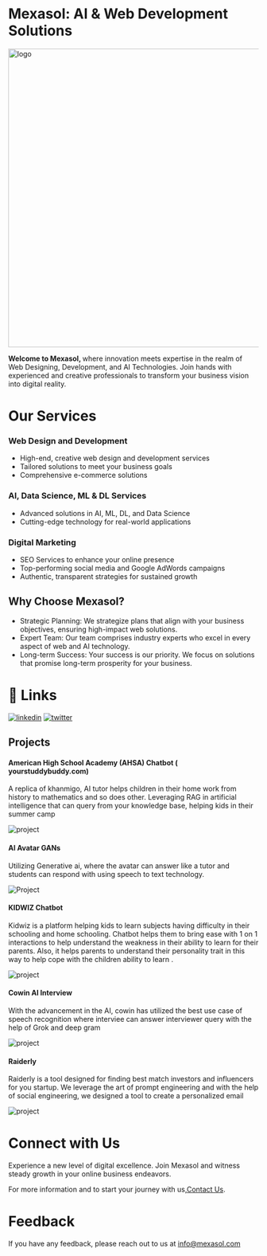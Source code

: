 
# Mexasol: AI & Web Development Solutions 

 <img src="./img/74pZ.gif" alt="logo" width="600">

<br>

<b>  Welcome to Mexasol, </b> where innovation meets expertise in the realm of Web Designing, Development, and AI Technologies. Join hands with experienced and creative professionals to transform your business vision into digital reality.



# Our Services

### Web Design and Development

- High-end, creative web design and development services
- Tailored solutions to meet your business goals
- Comprehensive e-commerce solutions


### AI, Data Science, ML & DL Services

- Advanced solutions in AI, ML, DL, and Data Science
- Cutting-edge technology for real-world applications
### Digital Marketing
- SEO Services to enhance your online presence
- Top-performing social media and Google AdWords campaigns
- Authentic, transparent strategies for sustained growth

## Why Choose Mexasol?

- Strategic Planning: We strategize plans that align with your business objectives, ensuring high-impact web solutions.
- Expert Team: Our team comprises industry experts who excel in every aspect of web and AI technology.
- Long-term Success: Your success is our priority. We focus on solutions that promise long-term prosperity for your business.



# 🔗 Links

[![linkedin](https://img.shields.io/badge/linkedin-0A66C2?style=for-the-badge&logo=linkedin&logoColor=white)](https://www.linkedin.com/company/mexa-solutions-llc/)
[![twitter](https://img.shields.io/badge/facebook-1DA1F2?style=for-the-badge&logo=facebook&logoColor=white)](https://www.facebook.com/mexasolutionsllc)


## Projects
#### American High School Academy (AHSA) Chatbot ( yourstuddybuddy.com)

A replica of khanmigo, AI tutor helps children in their home work from history to mathematics and so does other. Leveraging RAG in artificial intelligence that can query from your knowledge base, helping kids in their summer camp

![project](./img/160702.png)

#### AI Avatar GANs

Utilizing Generative ai, where the avatar can answer like a tutor and students can respond with using speech to text technology.

![Project](./img/screencapture-localhost-8501-2023-11-07-10_39_15.png)

#### KIDWIZ Chatbot

Kidwiz is a platform helping kids to learn subjects having difficulty in their schooling and home schooling. Chatbot helps them to bring ease with 1 on 1 interactions to help understand the weakness in their ability to learn for their parents.
Also, it helps parents to understand their personality trait in this way to help cope with the children ability to learn .

![project](./img/Chat.png)

#### Cowin AI Interview

With the advancement in the AI, cowin has utilized the best use case of speech recognition where interviee can answer interviewer query with the help of Grok and deep gram

![project](./img/cowin.png)

#### Raiderly 

Raiderly is a tool designed for finding best match investors and influencers for you startup. We leverage the art of prompt engineering and with the help of social engineering, we designed a tool to create a personalized email

![project](./img/raiderly.png)
# Connect with Us

Experience a new level of digital excellence. Join Mexasol and witness steady growth in your online business endeavors.

For more information and to start your journey with us,[Contact Us](mailto:info@mexasol.com).

# Feedback

If you have any feedback, please reach out to us at info@mexasol.com
